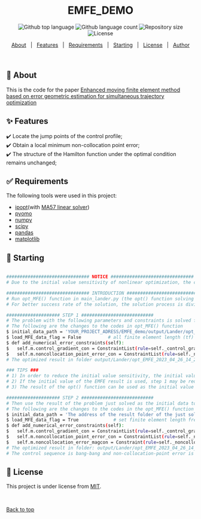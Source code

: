 [//]: # (<div align="center" id="top"> )

[//]: # (  <img src="./.github/app.gif" alt="EMFE_demo" />)

[//]: # ()
[//]: # (  &#xa0;)

[//]: # ()
[//]: # (  <!-- <a href="https://emfe_demo.netlify.app">Demo</a> -->)

[//]: # (</div>)

<h1 align="center">EMFE_DEMO</h1>

<p align="center">
  <img alt="Github top language" src="https://img.shields.io/github/languages/top/{{EMFE2022}}/emfe_demo?color=56BEB8">

  <img alt="Github language count" src="https://img.shields.io/github/languages/count/{{EMFE2022}}/emfe_demo?color=56BEB8">

  <img alt="Repository size" src="https://img.shields.io/github/repo-size/{{EMFE2022}}/emfe_demo?color=56BEB8">

  <img alt="License" src="https://img.shields.io/github/license/{{EMFE2022}}/emfe_demo?color=56BEB8">

  <!-- <img alt="Github issues" src="https://img.shields.io/github/issues/{{EMFE2022}}/emfe_demo?color=56BEB8" /> -->

  <!-- <img alt="Github forks" src="https://img.shields.io/github/forks/{{EMFE2022}}/emfe_demo?color=56BEB8" /> -->

  <!-- <img alt="Github stars" src="https://img.shields.io/github/stars/{{EMFE2022}}/emfe_demo?color=56BEB8" /> -->
</p>

<!-- Status -->

<!-- <h4 align="center"> 
	🚧  EMFE_demo 🚀 Under construction...  🚧
</h4> 

<hr> -->

<p align="center">
  <a href="#dart-about">About</a> &#xa0; | &#xa0; 
  <a href="#sparkles-features">Features</a> &#xa0; | &#xa0;
  <a href="#white_check_mark-requirements">Requirements</a> &#xa0; | &#xa0;
  <a href="#checkered_flag-starting">Starting</a> &#xa0; | &#xa0;
  <a href="#memo-license">License</a> &#xa0; | &#xa0;
  <a href="https://github.com/{{EMFE2022}}" target="_blank">Author</a>
</p>

<br>

## :dart: About ##

This is the code for the paper [Enhanced moving finite element method based on error geometric estimation for simultaneous trajectory optimization](https://doi.org/10.1016/j.automatica.2022.110711)

## :sparkles: Features ##

:heavy_check_mark: Locate the jump points of the control profile;\
:heavy_check_mark: Obtain a local minimum non-collocation point error;\
:heavy_check_mark: The structure of the Hamilton function under the optimal condition remains unchanged;

## :white_check_mark: Requirements ##

The following tools were used in this project:

- [ipopt](https://coin-or.github.io/Ipopt/)(with [MA57 linear solver](https://www.hsl.rl.ac.uk/catalogue/ma57.html))
- [pyomo](https://github.com/Pyomo/pyomo)
- [numpy](https://numpy.org/)
- [scipy](https://scipy.org/)
- [pandas](https://pandas.pydata.org/)
- [matplotlib](https://matplotlib.org/)

## :checkered_flag: Starting ##

```bash

############################### NOTICE ###############################
# Due to the initial value sensitivity of nonlinear optimization, the current code has not yet realized the automatic solution process under the condition of unsatisfactory initial value

############################### INTRODUCTION ###############################
# Run opt_MFE() function in main_lander.py (the opt() function solving the problem just formulated by Simultaneous Approach, when run opt()，the initial value of opt() can be any one in the /output/Lander/ folder)
# For better success rate of the solution, the solution process is divided into 2 steps.

#################### STEP 1 ###########################
# The problem with the following parameters and constraints is solved first.
# The following are the changes to the codes in opt_MFE() function 
$ initial_data_path = 'YOUR_PROJECT_ADRESS/EMFE_demo/output/Lander/opt_EMFE_2023_04_26_14_21_09' # there is already an initial value in the /output/lander folder now
$ load_MFE_data_flag = False          # all finite element length (tf) are equal and fixed and intial value of noncollocation_error is zero
$ def add_numerical_error_constraints(self):
$   self.m.control_gradient_con = ConstraintList(rule=self._control_gradient_con(self.m, self.ncp))
$   self.m.noncollocation_point_error_con = ConstraintList(rule=self._noncollocation_point_error_con(self.m, self.ncp))
# The optimized result in folder output/Lander/opt_EMFE_2023_04_26_14_22_38_template

### TIPS ###
# 1) In order to reduce the initial value sensitivity, the initial value given here is the result of EMFE, otherwise the solution process may require a complex iterative process (presented in item 3)
# 2) If the initial value of the EMFE result is used, step 1 may be redundant, but it can more intuitively show the effect of the moving finite element. Compared with initial data, the result becomes just like solving the problem formulated by Simultaneous Approach (no bang-bang structure and large non-collocation-point error) except the effection of control_gradient_con. In addition, even if the  mu_list[1] is not zero, the non-collocation-point error is basically not optimized due to the fixed length of the finite element 
# 3) The result of the opt() function can be used as the initial value too, but due to initial value sensitivity, it may be necessary to add control_gradient_con and noncollocation_point_error_con gradually with mu_list[1]=0 and load_MFE_data_flag = False (this operation requires experience and hard to show here). In the above iterative process, the result of the previous iteration needs to be used as the initial value of the next iteration.

#################### STEP 2 ###########################
# Then use the result of the problem just solved as the initial data to solve the complete EMFE problem
# The following are the changes to the codes in the opt_MFE() function 
$ initial_data_path = 'The address of the result folder of the just solved problem' #'YOUR_PROJECT_ADRESS/EMFE_demo/output/Lander/opt_EMFE_2023_04_26_14_22_38_template'
$ load_MFE_data_flag = True             # set finite element length free and update inital value of noncollocation_error
$ def add_numerical_error_constraints(self):
$   self.m.control_gradient_con = ConstraintList(rule=self._control_gradient_con(self.m, self.ncp))
$   self.m.noncollocation_point_error_con = ConstraintList(rule=self._noncollocation_point_error_con(self.m, self.ncp))
$   self.m.noncollocation_error_magcon = Constraint(rule=self._noncollocation_error_magcon)
# The optimized result in folder: output/Lander/opt_EMFE_2023_04_26_14_23_20
# The control sequence is bang-bang and non-collocation-point error is minimized

```

## :memo: License ##

This project is under license from [MIT](https://opensource.org/licenses/MIT).

&#xa0;

<a href="#top">Back to top</a>
